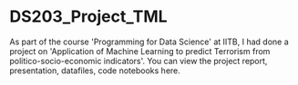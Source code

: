 # DS203_Project_TML
As part of the course 'Programming for Data Science' at IITB, I had done a project on 'Application of Machine Learning to predict Terrorism from politico-socio-economic indicators'. You can view the project report, presentation, datafiles, code notebooks here.
